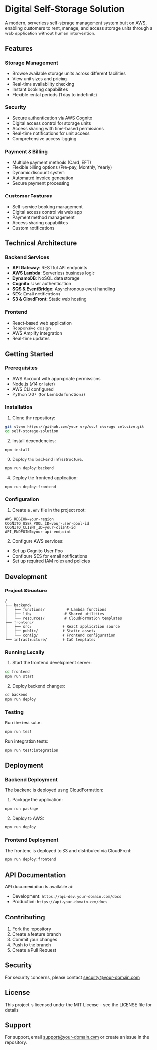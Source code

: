 # Digital Self-Storage Solution

A modern, serverless self-storage management system built on AWS, enabling customers to rent, manage, and access storage units through a web application without human intervention.

## Features

### Storage Management
- Browse available storage units across different facilities
- View unit sizes and pricing
- Real-time availability checking
- Instant booking capabilities
- Flexible rental periods (1 day to indefinite)

### Security
- Secure authentication via AWS Cognito
- Digital access control for storage units
- Access sharing with time-based permissions
- Real-time notifications for unit access
- Comprehensive access logging

### Payment & Billing
- Multiple payment methods (Card, EFT)
- Flexible billing options (Pre-pay, Monthly, Yearly)
- Dynamic discount system
- Automated invoice generation
- Secure payment processing

### Customer Features
- Self-service booking management
- Digital access control via web app
- Payment method management
- Access sharing capabilities
- Custom notifications

## Technical Architecture

### Backend Services
- **API Gateway**: RESTful API endpoints
- **AWS Lambda**: Serverless business logic
- **DynamoDB**: NoSQL data storage
- **Cognito**: User authentication
- **SQS & EventBridge**: Asynchronous event handling
- **SES**: Email notifications
- **S3 & CloudFront**: Static web hosting

### Frontend
- React-based web application
- Responsive design
- AWS Amplify integration
- Real-time updates

## Getting Started

### Prerequisites
- AWS Account with appropriate permissions
- Node.js (v14 or later)
- AWS CLI configured
- Python 3.8+ (for Lambda functions)

### Installation

1. Clone the repository:
```bash
git clone https://github.com/your-org/self-storage-solution.git
cd self-storage-solution
```

2. Install dependencies:
```bash
npm install
```

3. Deploy the backend infrastructure:
```bash
npm run deploy:backend
```

4. Deploy the frontend application:
```bash
npm run deploy:frontend
```

### Configuration

1. Create a `.env` file in the project root:
```
AWS_REGION=your-region
COGNITO_USER_POOL_ID=your-user-pool-id
COGNITO_CLIENT_ID=your-client-id
API_ENDPOINT=your-api-endpoint
```

2. Configure AWS services:
- Set up Cognito User Pool
- Configure SES for email notifications
- Set up required IAM roles and policies

## Development

### Project Structure
```
/
├── backend/
│   ├── functions/          # Lambda functions
│   ├── lib/               # Shared utilities
│   └── resources/         # CloudFormation templates
├── frontend/
│   ├── src/              # React application source
│   ├── public/           # Static assets
│   └── config/           # Frontend configuration
└── infrastructure/       # IaC templates
```

### Running Locally

1. Start the frontend development server:
```bash
cd frontend
npm run start
```

2. Deploy backend changes:
```bash
cd backend
npm run deploy
```

### Testing

Run the test suite:
```bash
npm run test
```

Run integration tests:
```bash
npm run test:integration
```

## Deployment

### Backend Deployment
The backend is deployed using CloudFormation:
1. Package the application:
```bash
npm run package
```

2. Deploy to AWS:
```bash
npm run deploy
```

### Frontend Deployment
The frontend is deployed to S3 and distributed via CloudFront:
```bash
npm run deploy:frontend
```

## API Documentation

API documentation is available at:
- Development: `https://api-dev.your-domain.com/docs`
- Production: `https://api.your-domain.com/docs`

## Contributing

1. Fork the repository
2. Create a feature branch
3. Commit your changes
4. Push to the branch
5. Create a Pull Request

## Security

For security concerns, please contact security@your-domain.com

## License

This project is licensed under the MIT License - see the LICENSE file for details

## Support

For support, email support@your-domain.com or create an issue in the repository.
